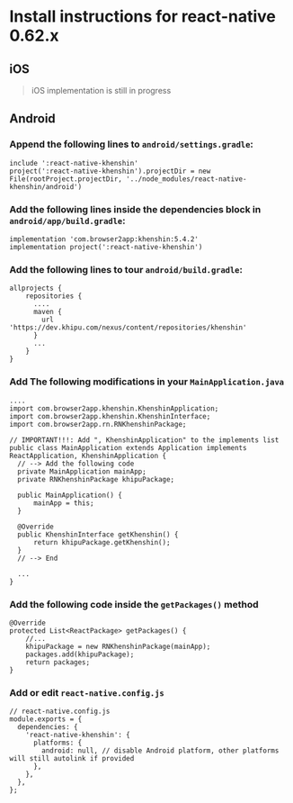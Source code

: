 # Install instructions for react-native 0.62.x

## iOS

> iOS implementation is still in progress

[//]: <> (1. In XCode, in the project navigator, right click `Libraries` ➜ `Add Files to [your project's name]`)
[//]: <> (2. Go to `node_modules` ➜ `react-native-khenshin` and add `RNKhipu.xcodeproj`)
[//]: <> (3. In XCode, in the project navigator, select your project. Add `libRNKhipu.a` to your project's `Build Phases` ➜ `Link Binary With Libraries`)
[//]: <> (4. Run your project `Cmd+R`)

## Android

### Append the following lines to `android/settings.gradle`:

```
include ':react-native-khenshin'
project(':react-native-khenshin').projectDir = new File(rootProject.projectDir, '../node_modules/react-native-khenshin/android')
```

### Add the following lines inside the dependencies block in `android/app/build.gradle`:

```
implementation 'com.browser2app:khenshin:5.4.2'
implementation project(':react-native-khenshin')
```

### Add the following lines to tour `android/build.gradle`:

```
allprojects {
    repositories {
      ....
      maven {
        url 'https://dev.khipu.com/nexus/content/repositories/khenshin'
      }
      ...
    }
}
```

### Add The following modifications in your `MainApplication.java`

```
....
import com.browser2app.khenshin.KhenshinApplication;
import com.browser2app.khenshin.KhenshinInterface;
import com.browser2app.rn.RNKhenshinPackage;

// IMPORTANT!!!: Add ", KhenshinApplication" to the implements list
public class MainApplication extends Application implements ReactApplication, KhenshinApplication {
  // --> Add the following code 
  private MainApplication mainApp;
  private RNKhenshinPackage khipuPackage;

  public MainApplication() {
      mainApp = this;
  }

  @Override
  public KhenshinInterface getKhenshin() {
      return khipuPackage.getKhenshin();
  }
  // --> End
  
  ... 
}

```

### Add the following code inside the `getPackages()` method
  
```
@Override
protected List<ReactPackage> getPackages() {
    //...
    khipuPackage = new RNKhenshinPackage(mainApp);
    packages.add(khipuPackage);
    return packages;
}
```

### Add or edit `react-native.config.js`

```
// react-native.config.js
module.exports = {
  dependencies: {
    'react-native-khenshin': {
      platforms: {
        android: null, // disable Android platform, other platforms will still autolink if provided
      },
    },
  },
};

```
